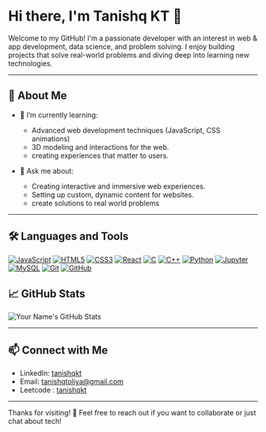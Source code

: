 # Hi there, I'm Tanishq KT 👋

Welcome to my GitHub! I'm a passionate developer with an interest in web & app development, data science, and problem solving. I enjoy building projects that solve real-world problems and diving deep into learning new technologies.

---

## 🚀 About Me

- 🌱 I’m currently learning:
  - Advanced web development techniques (JavaScript, CSS animations)
  - 3D modeling and interactions for the web.
  - creating experiences that matter to users.

- 💬 Ask me about:
  - Creating interactive and immersive web experiences.
  - Setting up custom, dynamic content for websites.
  - create solutions to real world problems

---

## 🛠️ Languages and Tools

[![JavaScript](https://img.shields.io/badge/-JavaScript-FFB300?style=for-the-badge&logo=javascript&logoColor=black)](https://developer.mozilla.org/en-US/docs/Web/JavaScript)
[![HTML5](https://img.shields.io/badge/-HTML5-EF5350?style=for-the-badge&logo=html5&logoColor=white)](https://developer.mozilla.org/en-US/docs/Web/HTML)
[![CSS3](https://img.shields.io/badge/-CSS3-42A5F5?style=for-the-badge&logo=css3&logoColor=white)](https://developer.mozilla.org/en-US/docs/Web/CSS)
[![React](https://img.shields.io/badge/-React-61DAFB?style=for-the-badge&logo=react&logoColor=black)](https://reactjs.org/)
[![C](https://img.shields.io/badge/-C-4CAF50?style=for-the-badge&logo=c&logoColor=white)](https://en.wikipedia.org/wiki/C_(programming_language))
[![C++](https://img.shields.io/badge/-C++-F44336?style=for-the-badge&logo=c++&logoColor=white)](https://en.wikipedia.org/wiki/C%2B%2B)
[![Python](https://img.shields.io/badge/-Python-2196F3?style=for-the-badge&logo=python&logoColor=white)](https://www.python.org/)
[![Jupyter](https://img.shields.io/badge/-Jupyter-F44336?style=for-the-badge&logo=jupyter&logoColor=white)](https://jupyter.org/)
[![MySQL](https://img.shields.io/badge/-MySQL-FFCA28?style=for-the-badge&logo=mysql&logoColor=white)](https://www.mysql.com/)
[![Git](https://img.shields.io/badge/-Git-F05032?style=for-the-badge&logo=git&logoColor=white)](https://git-scm.com/) 
[![GitHub](https://img.shields.io/badge/-GitHub-181717?style=for-the-badge&logo=github&logoColor=white)](https://github.com/) 


## 📈 GitHub Stats

![Your Name's GitHub Stats](https://github-readme-stats.vercel.app/api?username=tanishqkt03&show_icons=true&hide=stars&count_private=true&theme=radical)

---

## 📫 Connect with Me

- LinkedIn: [tanishqkt](https://www.linkedin.com/in/tanishqkt/)
- Email: tanishqtoliya@gmail.com
- Leetcode : [tanishqkt](https://www.leetcode.com/tanishqkt/)

---

Thanks for visiting! 🙌 Feel free to reach out if you want to collaborate or just chat about tech!
